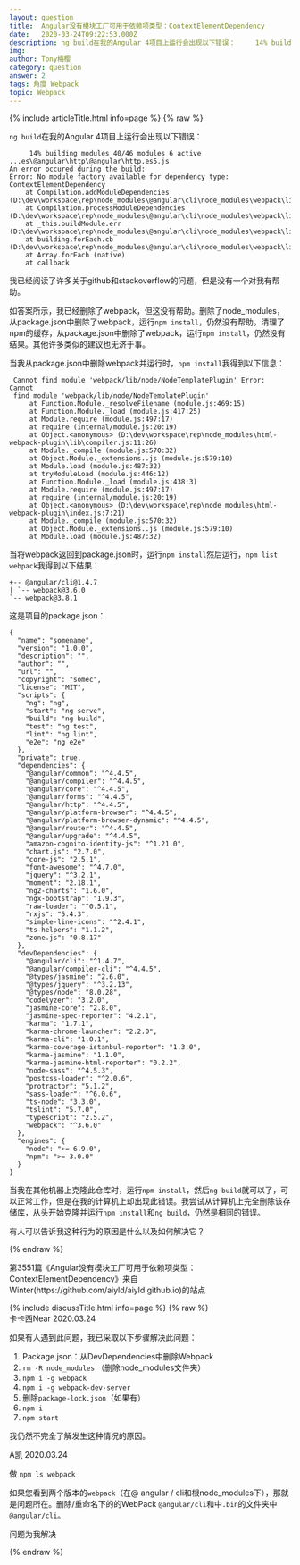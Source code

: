 ```yaml
---
layout: question
title:  Angular没有模块工厂可用于依赖项类型：ContextElementDependency
date:   2020-03-24T09:22:53.000Z
description: ng build在我的Angular 4项目上运行会出现以下错误：     14% building modules 40/46 modules 6 ...
img: 
author: Tony梅樱
category: question
answer: 2
tags: 角度 Webpack
topic: Webpack
---
```

<div class="article-root">
  <div class="article">
    {% include articleTitle.html info=page %}
    {% raw %}
    <div class="article-content"><p><font style="vertical-align: inherit;"></font><code>ng build</code><font style="vertical-align: inherit;"><font style="vertical-align: inherit;">在我的Angular 4项目上</font><font style="vertical-align: inherit;">运行</font><font style="vertical-align: inherit;">会出现以下错误：</font></font></p>

<pre><code>     14% building modules 40/46 modules 6 active ...es\@angular\http\@angular\http.es5.js<font></font>
An error occured during the build:<font></font>
Error: No module factory available for dependency type: ContextElementDependency<font></font>
    at Compilation.addModuleDependencies (D:\dev\workspace\rep\node_modules\@angular\cli\node_modules\webpack\lib\Compilation.js:213:21)<font></font>
    at Compilation.processModuleDependencies (D:\dev\workspace\rep\node_modules\@angular\cli\node_modules\webpack\lib\Compilation.js:202:8)<font></font>
    at _this.buildModule.err (D:\dev\workspace\rep\node_modules\@angular\cli\node_modules\webpack\lib\Compilation.js:350:14)<font></font>
    at building.forEach.cb (D:\dev\workspace\rep\node_modules\@angular\cli\node_modules\webpack\lib\Compilation.js:147:27)<font></font>
    at Array.forEach (native)<font></font>
    at callback <font></font>
</code></pre>

<p><font style="vertical-align: inherit;"><font style="vertical-align: inherit;">我已经阅读了许多关于github和stackoverflow的问题，但是没有一个对我有帮助。</font></font></p>

<p><font style="vertical-align: inherit;"><font style="vertical-align: inherit;">如答案所示，我已经删除了webpack，但这没有帮助。</font><font style="vertical-align: inherit;">删除了node_modules，从package.json中删除了webpack，运行</font></font><code>npm install</code><font style="vertical-align: inherit;"><font style="vertical-align: inherit;">，仍然没有帮助。</font><font style="vertical-align: inherit;">清理了npm的缓存，从package.json中删除了webpack，运行</font></font><code>npm install</code><font style="vertical-align: inherit;"><font style="vertical-align: inherit;">，仍然没有结果。</font><font style="vertical-align: inherit;">其他许多类似的建议也无济于事。</font></font></p>

<p><font style="vertical-align: inherit;"><font style="vertical-align: inherit;">当我从package.json中删除webpack并运行时，</font></font><code>npm install</code><font style="vertical-align: inherit;"><font style="vertical-align: inherit;">我得到以下信息：</font></font></p>

<pre><code> Cannot find module 'webpack/lib/node/NodeTemplatePlugin' Error: Cannot<font></font>
 find module 'webpack/lib/node/NodeTemplatePlugin'<font></font>
     at Function.Module._resolveFilename (module.js:469:15)<font></font>
     at Function.Module._load (module.js:417:25)<font></font>
     at Module.require (module.js:497:17)<font></font>
     at require (internal/module.js:20:19)<font></font>
     at Object.&lt;anonymous&gt; (D:\dev\workspace\rep\node_modules\html-webpack-plugin\lib\compiler.js:11:26)<font></font>
     at Module._compile (module.js:570:32)<font></font>
     at Object.Module._extensions..js (module.js:579:10)<font></font>
     at Module.load (module.js:487:32)<font></font>
     at tryModuleLoad (module.js:446:12)<font></font>
     at Function.Module._load (module.js:438:3)<font></font>
     at Module.require (module.js:497:17)<font></font>
     at require (internal/module.js:20:19)<font></font>
     at Object.&lt;anonymous&gt; (D:\dev\workspace\rep\node_modules\html-webpack-plugin\index.js:7:21)<font></font>
     at Module._compile (module.js:570:32)<font></font>
     at Object.Module._extensions..js (module.js:579:10)<font></font>
     at Module.load (module.js:487:32)<font></font>
</code></pre>

<p><font style="vertical-align: inherit;"><font style="vertical-align: inherit;">当将webpack返回到package.json时，运行</font></font><code>npm install</code><font style="vertical-align: inherit;"><font style="vertical-align: inherit;">然后运行，</font></font><code>npm list webpack</code><font style="vertical-align: inherit;"><font style="vertical-align: inherit;">我得到以下结果：</font></font></p>

<pre><code>+-- @angular/cli@1.4.7<font></font>
| `-- webpack@3.6.0<font></font>
`-- webpack@3.8.1<font></font>
</code></pre>

<p><font style="vertical-align: inherit;"><font style="vertical-align: inherit;">这是项目的package.json：</font></font></p>

<pre><code>{<font></font>
  "name": "somename",<font></font>
  "version": "1.0.0",<font></font>
  "description": "",<font></font>
  "author": "",<font></font>
  "url": "",<font></font>
  "copyright": "somec",<font></font>
  "license": "MIT",<font></font>
  "scripts": {<font></font>
    "ng": "ng",<font></font>
    "start": "ng serve",<font></font>
    "build": "ng build",<font></font>
    "test": "ng test",<font></font>
    "lint": "ng lint",<font></font>
    "e2e": "ng e2e"<font></font>
  },<font></font>
  "private": true,<font></font>
  "dependencies": {<font></font>
    "@angular/common": "^4.4.5",<font></font>
    "@angular/compiler": "^4.4.5",<font></font>
    "@angular/core": "^4.4.5",<font></font>
    "@angular/forms": "^4.4.5",<font></font>
    "@angular/http": "^4.4.5",<font></font>
    "@angular/platform-browser": "^4.4.5",<font></font>
    "@angular/platform-browser-dynamic": "^4.4.5",<font></font>
    "@angular/router": "^4.4.5",<font></font>
    "@angular/upgrade": "^4.4.5",<font></font>
    "amazon-cognito-identity-js": "^1.21.0",<font></font>
    "chart.js": "2.7.0",<font></font>
    "core-js": "2.5.1",<font></font>
    "font-awesome": "^4.7.0",<font></font>
    "jquery": "^3.2.1",<font></font>
    "moment": "2.18.1",<font></font>
    "ng2-charts": "1.6.0",<font></font>
    "ngx-bootstrap": "1.9.3",<font></font>
    "raw-loader": "^0.5.1",<font></font>
    "rxjs": "5.4.3",<font></font>
    "simple-line-icons": "^2.4.1",<font></font>
    "ts-helpers": "1.1.2",<font></font>
    "zone.js": "0.8.17"<font></font>
  },<font></font>
  "devDependencies": {<font></font>
    "@angular/cli": "^1.4.7",<font></font>
    "@angular/compiler-cli": "^4.4.5",<font></font>
    "@types/jasmine": "2.6.0",<font></font>
    "@types/jquery": "^3.2.13",<font></font>
    "@types/node": "8.0.28",<font></font>
    "codelyzer": "3.2.0",<font></font>
    "jasmine-core": "2.8.0",<font></font>
    "jasmine-spec-reporter": "4.2.1",<font></font>
    "karma": "1.7.1",<font></font>
    "karma-chrome-launcher": "2.2.0",<font></font>
    "karma-cli": "1.0.1",<font></font>
    "karma-coverage-istanbul-reporter": "1.3.0",<font></font>
    "karma-jasmine": "1.1.0",<font></font>
    "karma-jasmine-html-reporter": "0.2.2",<font></font>
    "node-sass": "^4.5.3",<font></font>
    "postcss-loader": "^2.0.6",<font></font>
    "protractor": "5.1.2",<font></font>
    "sass-loader": "^6.0.6",<font></font>
    "ts-node": "3.3.0",<font></font>
    "tslint": "5.7.0",<font></font>
    "typescript": "2.5.2",<font></font>
    "webpack": "^3.6.0"<font></font>
  },<font></font>
  "engines": {<font></font>
    "node": "&gt;= 6.9.0",<font></font>
    "npm": "&gt;= 3.0.0"<font></font>
  }<font></font>
}<font></font>
</code></pre>

<p><font style="vertical-align: inherit;"><font style="vertical-align: inherit;">当我在其他机器上克隆此仓库时，运行</font></font><code>npm install</code><font style="vertical-align: inherit;"><font style="vertical-align: inherit;">，然后</font></font><code>ng build</code><font style="vertical-align: inherit;"><font style="vertical-align: inherit;">就可以了，可以正常工作，但是在我的计算机上却出现此错误。</font><font style="vertical-align: inherit;">我尝试从计算机上完全删除该存储库，从头开始克隆并运行</font></font><code>npm install</code><font style="vertical-align: inherit;"><font style="vertical-align: inherit;">和</font></font><code>ng build</code><font style="vertical-align: inherit;"><font style="vertical-align: inherit;">，仍然是相同的错误。</font></font></p>

<p><font style="vertical-align: inherit;"><font style="vertical-align: inherit;">有人可以告诉我这种行为的原因是什么以及如何解决它？</font></font></p></div>
    {% endraw %}
  </div>
  <p class="winter_mark">第3551篇《Angular没有模块工厂可用于依赖项类型：ContextElementDependency》来自Winter(https://github.com/aiyld/aiyld.github.io)的站点</p>
  <div class="discuss-wrapper">
    {% include discussTitle.html info=page %}
    {% raw %}
    <div class="discuss-list">
    <div class="discuss-item">
        <div class="discuss-parent">
          <div class="discuss-meta">
            <span class="discuss-user">卡卡西Near</span>
            <span class="discuss-time">2020.03.24</span>
          </div>
          <div class="discuss-comment"><p><font style="vertical-align: inherit;"><font style="vertical-align: inherit;">如果有人遇到此问题，我已采取以下步骤解决此问题：</font></font></p>

<ol>
<li><font style="vertical-align: inherit;"><font style="vertical-align: inherit;">Package.json：从DevDependencies中删除Webpack</font></font></li>
<li><code>rm -R node_modules</code><font style="vertical-align: inherit;"><font style="vertical-align: inherit;"> （删除node_modules文件夹）</font></font></li>
<li><code>npm i -g webpack</code></li>
<li><code>npm i -g webpack-dev-server</code></li>
<li><font style="vertical-align: inherit;"><font style="vertical-align: inherit;">删除</font></font><code>package-lock.json</code><font style="vertical-align: inherit;"><font style="vertical-align: inherit;">（如果有）</font></font></li>
<li><code>npm i</code></li>
<li><code>npm start</code></li>
</ol>

<p><font style="vertical-align: inherit;"><font style="vertical-align: inherit;">我仍然不完全了解发生这种情况的原因。</font></font></p></div>
        </div></div><div class="discuss-item">
        <div class="discuss-parent">
          <div class="discuss-meta">
            <span class="discuss-user">A凯</span>
            <span class="discuss-time">2020.03.24</span>
          </div>
          <div class="discuss-comment"><p><font style="vertical-align: inherit;"><font style="vertical-align: inherit;">做 </font></font><code>npm ls webpack</code></p>

<p><font style="vertical-align: inherit;"><font style="vertical-align: inherit;">如果您看到两个版本的</font></font><code>webpack</code><font style="vertical-align: inherit;"><font style="vertical-align: inherit;">（在@ angular / cli和根node_modules下），那就是问题所在。</font><font style="vertical-align: inherit;">删除/重命名下的的WebPack </font></font><code>@angular/cli</code><font style="vertical-align: inherit;"><font style="vertical-align: inherit;">和中</font></font><code>.bin</code><font style="vertical-align: inherit;"><font style="vertical-align: inherit;">的文件夹中</font></font><code>@angular/cli</code><font style="vertical-align: inherit;"><font style="vertical-align: inherit;">。</font></font></p>

<p><font style="vertical-align: inherit;"><font style="vertical-align: inherit;">问题为我解决</font></font></p></div>
        </div></div>
    </div>
    {% endraw %}
  </div>
<div>
